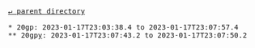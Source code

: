 <pre>
  <a href="../">&#x21b5; parent directory</a>
  
  * 20gp: 2023-01-17T23:03:38.4 to 2023-01-17T23:07:57.4
  ** 20gp<a href="y">y</a>: 2023-01-17T23:07:43.2 to 2023-01-17T23:07:50.2
</pre>
